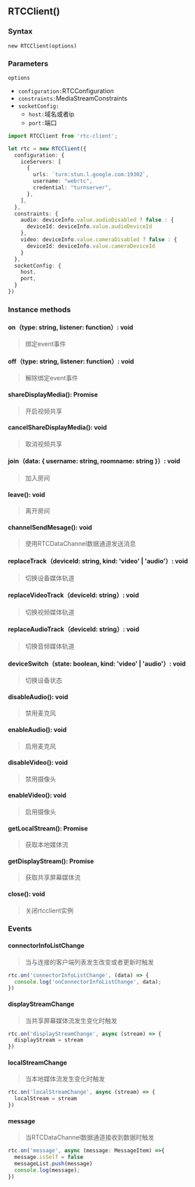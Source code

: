 ## RTCClient()
### Syntax
`new RTCClient(options)`
### Parameters
`options`

- `configuration:`RTCConfiguration
- `constraints:`MediaStreamConstraints
- `socketConfig:`
   - `host:`域名或者ip
   - `port:`端口
```typescript
import RTCClient from 'rtc-client';

let rtc = new RTCClient({
  configuration: {
    iceServers: [
      {
        urls: `turn:stun.l.google.com:19302`,
        username: "webrtc",
        credential: "turnserver",
      },
    ],
  },
  constraints: {
    audio: deviceInfo.value.audioDisabled ? false : {
      deviceId: deviceInfo.value.audioDeviceId
    },
    video: deviceInfo.value.cameraDisabled ? false : {
      deviceId: deviceInfo.value.cameraDeviceId
    }
  },
  socketConfig: {
    host,
    port,
  }
})
```
### Instance methods
#### on（type: string, listener: function）: void
> 绑定event事件

#### off（type: string, listener: function）: void
> 解除绑定event事件

#### shareDisplayMedia(): Promise<MediaStream>
> 开启视频共享

#### cancelShareDisplayMedia(): void
> 取消视频共享

#### join（data: { username: string, roomname: string }）: void
> 加入房间

#### leave(): void
> 离开房间

#### channelSendMesage(): void
> 使用RTCDataChannel数据通道发送消息

#### replaceTrack（deviceId: string, kind: 'video' | 'audio'）: void
> 切换设备媒体轨道

#### replaceVideoTrack（deviceId: string）: void
> 切换视频媒体轨道

#### replaceAudioTrack（deviceId: string）: void
> 切换音频媒体轨道

#### deviceSwitch（state: boolean, kind: 'video' | 'audio'）: void
> 切换设备状态

#### disableAudio(): void
> 禁用麦克风

#### enableAudio(): void
> 启用麦克风

#### disableVideo(): void
> 禁用摄像头

#### enableVideo(): void
> 启用摄像头

#### getLocalStream(): Promise<MediaStream>
> 获取本地媒体流

#### getDisplayStream(): Promise<MediaStream>
> 获取共享屏幕媒体流

#### close(): void
> 关闭rtcclient实例

### Events
#### connectorInfoListChange
> 当与连接的客户端列表发生改变或者更新时触发

```typescript
rtc.on('connectorInfoListChange', (data) => {
  console.log('onConnectorInfoListChange', data);
})
```
#### displayStreamChange
> 当共享屏幕媒体流发生变化时触发

```typescript
rtc.on('displayStreamChange', async (stream) => {
  displayStream = stream
})
```
#### localStreamChange
> 当本地媒体流发生变化时触发

```typescript
rtc.on('localStreamChange', async (stream) => {
  localStream = stream
})
```
#### message
> 当RTCDataChannel数据通道接收到数据时触发

```typescript
rtc.on('message', async (message: MessageItem) =>{
  message.isSelf = false
  messageList.push(message)
  console.log(message);
})
```
